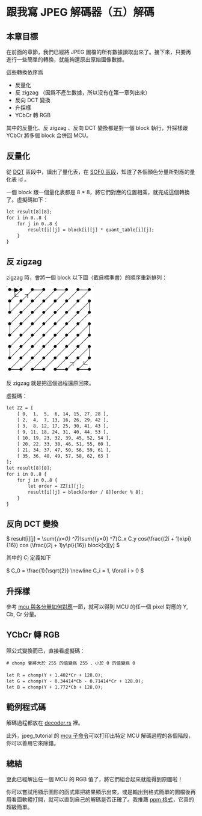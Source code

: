 # 跟我寫 JPEG 解碼器（五）解碼

## 本章目標

在前面的章節，我們已經將 JPEG 圖檔的所有數據讀取出來了。接下來，只要再進行一些簡單的轉換，就能夠還原出原始圖像數據。

這些轉換依序爲

- 反量化
- 反 zigzag （因爲不產生數據，所以沒有在第一章列出來）
- 反向 DCT 變換
- 升採樣
- YCbCr 轉 RGB

其中的反量化、反 zigzag 、反向 DCT 變換都是對一個 block 執行，升採樣跟 YCbCr 將多個 block 合併回 MCU。

## 反量化

從 [DQT](https://github.com/MROS/jpeg_tutorial/blob/master/doc/%E8%B7%9F%E6%88%91%E5%AF%ABjpeg%E8%A7%A3%E7%A2%BC%E5%99%A8%EF%BC%88%E4%B8%89%EF%BC%89%E8%AE%80%E5%8F%96%E9%87%8F%E5%8C%96%E8%A1%A8%E3%80%81%E9%9C%8D%E5%A4%AB%E6%9B%BC%E8%A1%A8.md#%E8%AE%80%E5%8F%96%E9%87%8F%E5%8C%96%E8%A1%A8dht) 區段中，讀出了量化表，在 [SOF0 區段](https://github.com/MROS/jpeg_tutorial/blob/master/doc/%E8%B7%9F%E6%88%91%E5%AF%ABjpeg%E8%A7%A3%E7%A2%BC%E5%99%A8%EF%BC%88%E5%9B%9B%EF%BC%89%E8%AE%80%E5%8F%96%E5%A3%93%E7%B8%AE%E5%9C%96%E5%83%8F%E6%95%B8%E6%93%9A.md#%E8%AE%80%E5%8F%96-sof0-%E5%8D%80%E6%AE%B5)，知道了各個顏色分量所對應的量化表 id 。

一個 block 跟一個量化表都是 8 * 8，將它們對應的位置相乘，就完成這個轉換了。虛擬碼如下：

```
let result[8][8];
for i in 0..8 {
    for j in 0..8 {
        result[i][j] = block[i][j] * quant_table[i][j];
    }
}
```

## 反 zigzag

zigzag 時，會將一個 block 以下圖（截自標準書）的順序重新排列：

![zigzag](image/zigzag.png)

反 zigzag 就是把這個過程還原回來。

虛擬碼：
```
let ZZ = [
    [ 0,  1,  5,  6, 14, 15, 27, 28 ],
    [ 2,  4,  7, 13, 16, 26, 29, 42 ],
    [ 3,  8, 12, 17, 25, 30, 41, 43 ],
    [ 9, 11, 18, 24, 31, 40, 44, 53 ],
    [ 10, 19, 23, 32, 39, 45, 52, 54 ],
    [ 20, 22, 33, 38, 46, 51, 55, 60 ],
    [ 21, 34, 37, 47, 50, 56, 59, 61 ],
    [ 35, 36, 48, 49, 57, 58, 62, 63 ]
];
let result[8][8];
for i in 0..8 {
    for j in 0..8 {
        let order = ZZ[i][j];
        result[i][j] = block[order / 8][order % 8];
    }
}
```

## 反向 DCT 變換

$
result[i][j] = \sum{_{x=0} ^7}\sum{_{y=0} ^7}C_x C_y cos(\frac{(2i + 1)x\pi}{16}) cos (\frac{(2j + 1)y\pi}{16}) block[x][y]
$

其中的 $C_i$ 定義如下

$
C_0 = \frac{1}{\sqrt{2}} \newline
C_i = 1, \forall i > 0
$

## 升採樣

參考 [mcu 與各分量如何對應](https://github.com/MROS/jpeg_tutorial/blob/master/doc/%E8%B7%9F%E6%88%91%E5%AF%ABjpeg%E8%A7%A3%E7%A2%BC%E5%99%A8%EF%BC%88%E5%9B%9B%EF%BC%89%E8%AE%80%E5%8F%96%E5%A3%93%E7%B8%AE%E5%9C%96%E5%83%8F%E6%95%B8%E6%93%9A.md#mcu-%E8%88%87%E5%90%84%E5%88%86%E9%87%8F%E5%A6%82%E4%BD%95%E5%B0%8D%E6%87%89)一節，就可以得到 MCU 的任一個 pixel 對應的 Y, Cb, Cr 分量。

## YCbCr 轉 RGB

照公式變換而已，直接看虛擬碼：
```
# chomp 會將大於 255 的值變爲 255 、小於 0 的值變爲 0

let R = chomp(Y + 1.402*Cr + 128.0);
let G = chomp(Y - 0.34414*Cb - 0.71414*Cr + 128.0);
let B = chomp(Y + 1.772*Cb + 128.0);
```

## 範例程式碼
解碼過程都放在 [decoder.rs](https://github.com/MROS/jpeg_tutorial/blob/master/src/decoder.rs) 裡。

此外，jpeg_tutorial 的 [mcu 子命令](https://github.com/MROS/jpeg_tutorial/#%E6%89%93%E5%8D%B0%E6%8C%87%E5%AE%9A-mcu-%E5%9C%A8%E8%A7%A3%E7%A2%BC%E9%81%8E%E7%A8%8B%E7%9A%84%E5%90%84%E9%9A%8E%E6%AE%B5%E7%8B%80%E6%85%8B)可以打印出特定 MCU 解碼過程的各個階段，你可以善用它來除錯。

## 總結

至此已經解出任一個 MCU 的 RGB 值了，將它們組合起來就能得到原圖啦！

你可以嘗試用顯示圖形的函式庫把結果顯示出來，或是輸出到格式簡單的圖檔後再用看圖軟體打開，就可以直到自己的解碼是否正確了。我推薦 [ppm 格式](https://zh.wikipedia.org/wiki/PBM%E6%A0%BC%E5%BC%8F)，它真的超級簡單。